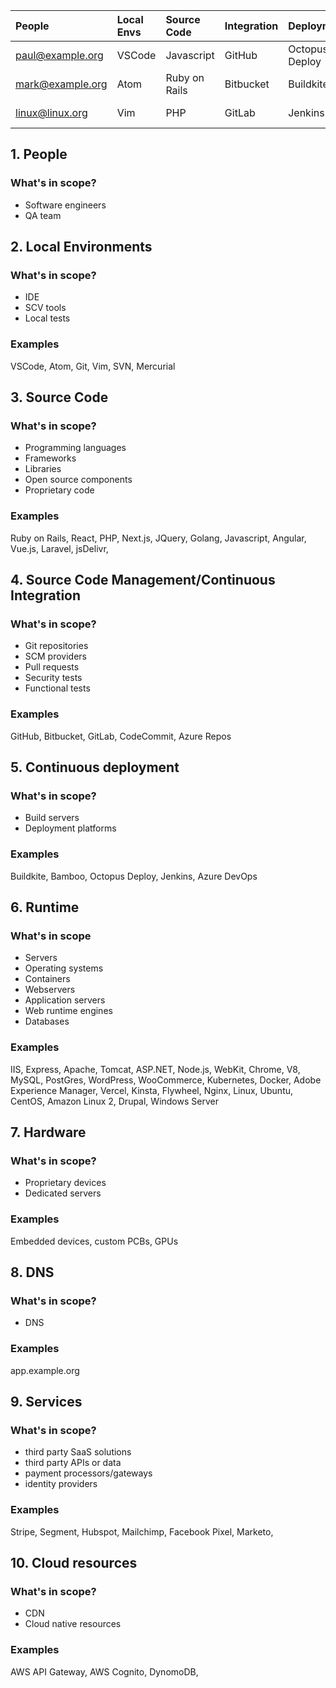 
| People | Local Envs | Source Code | Integration | Deployment | Runtime | Hardware | DNS | Services | Cloud
| :--- | :---        | :---   | :--- | :---    | :--- | :--- | :---        | :---   | :---
| paul@example.org | VSCode | Javascript | GitHub | Octopus Deploy | Linux | Embedded Device | app.niftybank.org | Stripe | AWS Cognito |
| mark@example.org | Atom | Ruby on Rails | Bitbucket | Buildkite | Windows Server | PCB | api.niftybank.org | Segment | API Gateway |
| linux@linux.org | Vim | PHP | GitLab | Jenkins | Apache | USB dongle | linux.org | Mailchimp | AWS ALB |


## 1. People

### What's in scope?

* Software engineers
* QA team

## 2. Local Environments

### What's in scope?

* IDE
* SCV tools
* Local tests

### Examples

VSCode, Atom, Git, Vim, SVN, Mercurial

## 3. Source Code

### What's in scope?

* Programming languages
* Frameworks
* Libraries
* Open source components
* Proprietary code

### Examples

Ruby on Rails, React, PHP, Next.js, JQuery, Golang, Javascript, Angular, Vue.js, Laravel, jsDelivr, 

## 4. Source Code Management/Continuous Integration

### What's in scope?

* Git repositories
* SCM providers
* Pull requests
* Security tests
* Functional tests

### Examples

GitHub, Bitbucket, GitLab, CodeCommit, Azure Repos

## 5. Continuous deployment

### What's in scope?

* Build servers
* Deployment platforms

### Examples

Buildkite, Bamboo, Octopus Deploy, Jenkins, Azure DevOps

## 6. Runtime

### What's in scope

* Servers
* Operating systems
* Containers
* Webservers
* Application servers
* Web runtime engines
* Databases

### Examples

IIS, Express, Apache, Tomcat, ASP.NET, Node.js, WebKit, Chrome, V8, MySQL, PostGres, WordPress, WooCommerce, Kubernetes, Docker, Adobe Experience Manager, Vercel, Kinsta, Flywheel, Nginx, Linux, Ubuntu, CentOS, Amazon Linux 2, Drupal, Windows Server 

## 7. Hardware

### What's in scope?

* Proprietary devices
* Dedicated servers

### Examples

Embedded devices, custom PCBs, GPUs

## 8. DNS

### What's in scope?

* DNS

### Examples

app.example.org

## 9. Services

### What's in scope?

* third party SaaS solutions
* third party APIs or data
* payment processors/gateways
* identity providers 

### Examples

Stripe, Segment, Hubspot, Mailchimp, Facebook Pixel, Marketo, 

## 10. Cloud resources

### What's in scope?

* CDN
* Cloud native resources

### Examples

AWS API Gateway, AWS Cognito, DynomoDB,
